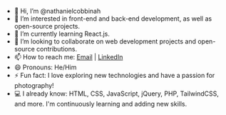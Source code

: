 - 👋 Hi, I’m @nathanielcobbinah
- 👀 I’m interested in front-end and back-end development, as well as open-source projects.
- 🌱 I’m currently learning React.js.
- 💞️ I’m looking to collaborate on web development projects and open-source contributions.
- 📫 How to reach me: [Email](mailto:nathanielamofah@gmail.com) | [LinkedIn](https://www.linkedin.com/in/nathaniel-cobbinah/)
- 😄 Pronouns: He/Him
- ⚡ Fun fact: I love exploring new technologies and have a passion for photography!
- 💻 I already know: HTML, CSS, JavaScript, jQuery, PHP, TailwindCSS, and more. I'm continuously learning and adding new skills.

<!---
nathanielcobbinah/nathanielcobbinah is a ✨ special ✨ repository because its `README.md` (this file) appears on your GitHub profile.
You can click the Preview link to take a look at your changes.
--->
